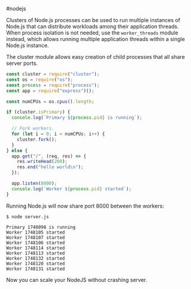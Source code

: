 #nodejs

Clusters of Node.js processes can be used to run multiple instances of Node.js that can distribute workloads among their application threads. When process isolation is not needed, use the `worker_threads` module instead, which allows running multiple application threads within a single Node.js instance.

The cluster module allows easy creation of child processes that all share server ports.

```javascript
const cluster = require("cluster");
const os = require("os");
const process = require("process");
const app = require("express")();

const numCPUs = os.cpus().length;

if (cluster.isPrimary) {
  console.log(`Primary ${process.pid} is running`);

  // Fork workers.
  for (let i = 0; i < numCPUs; i++) {
    cluster.fork();
  }
} else {
  app.get("/", (req, res) => {
    res.writeHead(200);
    res.end("hello world\n");
  });

  app.listen(8000);
  console.log(`Worker ${process.pid} started`);
}
```

Running Node.js will now share port 8000 between the workers:

```
$ node server.js  

Primary 1748098 is running
Worker 1748105 started
Worker 1748107 started
Worker 1748106 started
Worker 1748114 started
Worker 1748113 started
Worker 1748132 started
Worker 1748120 started
Worker 1748131 started
```

Now you can scale your NodeJS without crashing server.